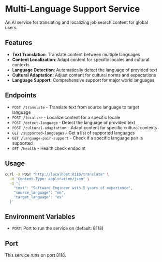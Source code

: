 # Multi-Language Support Service

An AI service for translating and localizing job search content for global users.

## Features

- **Text Translation**: Translate content between multiple languages
- **Content Localization**: Adapt content for specific locales and cultural contexts
- **Language Detection**: Automatically detect the language of provided text
- **Cultural Adaptation**: Adjust content for cultural norms and expectations
- **Language Support**: Comprehensive support for major world languages

## Endpoints

- `POST /translate` - Translate text from source language to target language
- `POST /localize` - Localize content for a specific locale
- `POST /detect-language` - Detect the language of provided text
- `POST /cultural-adaptation` - Adapt content for specific cultural contexts
- `GET /supported-languages` - Get a list of supported languages
- `GET /language-pair-support` - Check if a specific language pair is supported
- `GET /health` - Health check endpoint

## Usage

```bash
curl -X POST "http://localhost:8118/translate" \
  -H "Content-Type: application/json" \
  -d '{
    "text": "Software Engineer with 5 years of experience",
    "source_language": "en",
    "target_language": "es"
  }'
```

## Environment Variables

- `PORT`: Port to run the service on (default: 8118)

## Port

This service runs on port 8118.